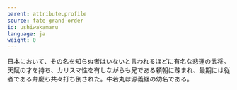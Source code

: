 ```yaml
---
parent: attribute.profile
source: fate-grand-order
id: ushiwakamaru
language: ja
weight: 0
---
```


日本において、その名を知らぬ者はいないと言われるほどに有名な悲運の武将。天賦の才を持ち、カリスマ性を有しながらも兄である頼朝に疎まれ、最期には従者である弁慶ら共々打ち倒された。牛若丸は源義経の幼名である。
